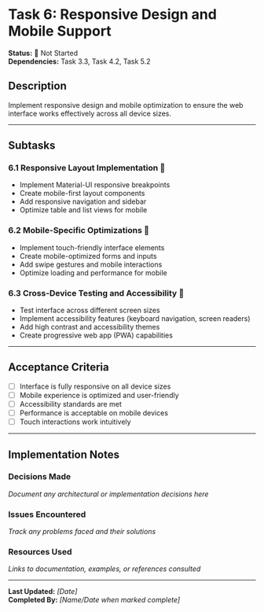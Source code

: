 # Task 6: Responsive Design and Mobile Support

**Status:** 🔴 Not Started  
**Dependencies:** Task 3.3, Task 4.2, Task 5.2  

## Description
Implement responsive design and mobile optimization to ensure the web interface works effectively across all device sizes.

---

## Subtasks

### 6.1 Responsive Layout Implementation 🔴
- Implement Material-UI responsive breakpoints
- Create mobile-first layout components
- Add responsive navigation and sidebar
- Optimize table and list views for mobile

### 6.2 Mobile-Specific Optimizations 🔴
- Implement touch-friendly interface elements
- Create mobile-optimized forms and inputs
- Add swipe gestures and mobile interactions
- Optimize loading and performance for mobile

### 6.3 Cross-Device Testing and Accessibility 🔴
- Test interface across different screen sizes
- Implement accessibility features (keyboard navigation, screen readers)
- Add high contrast and accessibility themes
- Create progressive web app (PWA) capabilities

---

## Acceptance Criteria
- [ ] Interface is fully responsive on all device sizes
- [ ] Mobile experience is optimized and user-friendly
- [ ] Accessibility standards are met
- [ ] Performance is acceptable on mobile devices
- [ ] Touch interactions work intuitively

---

## Implementation Notes

### Decisions Made
_Document any architectural or implementation decisions here_

### Issues Encountered  
_Track any problems faced and their solutions_

### Resources Used
_Links to documentation, examples, or references consulted_

---

**Last Updated:** _[Date]_  
**Completed By:** _[Name/Date when marked complete]_ 